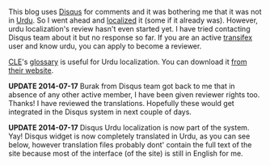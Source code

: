 <!--
.. title: Disqus Urdu Localization
.. slug: disqus-urdu-localization
.. date: 2014-07-13 21:11:44 UTC+05:00
.. tags: General, Localization
.. link:
.. description:
.. type: text
-->

This blog uses [Disqus](https://disqus.com/) for comments and it was bothering me that it was not in [Urdu](http://en.wikipedia.org/wiki/Urdu). So I went ahead and [localized](https://www.transifex.com/projects/p/disqus/language/ur/) it (some if it already was). However, urdu localization's review hasn't even started yet. I have tried contacting Disqus team about it but no response so far. If you are an active [transifex](https://www.transifex.com) user and know urdu, you can apply to become a reviewer.

[CLE](http://www.cle.org.pk)'s [glossary](http://www.cle.org.pk/software/localization/OSS/ossGlossary.html) is useful for Urdu localization. You can download it [from their website](http://www.cle.org.pk/Downloads/localization/OSS/Localization%20Terminology%20Glossary%20(ur-PK).zip).


**UPDATE 2014-07-17** Burak from Disqus team got back to me that in absence of any other active member, I have been given reviewer rights too. Thanks! I have reviewed the translations. Hopefully these would get integrated in the Disqus system in next couple of days.

**UPDATE 2014-07-17** Disqus Urdu localization is now part of the system. Yay! Disqus widget is now completely translated in Urdu, as you can see below, however translation files probably dont' contain the full text of the site because most of the interface (of the site) is still in English for me.
